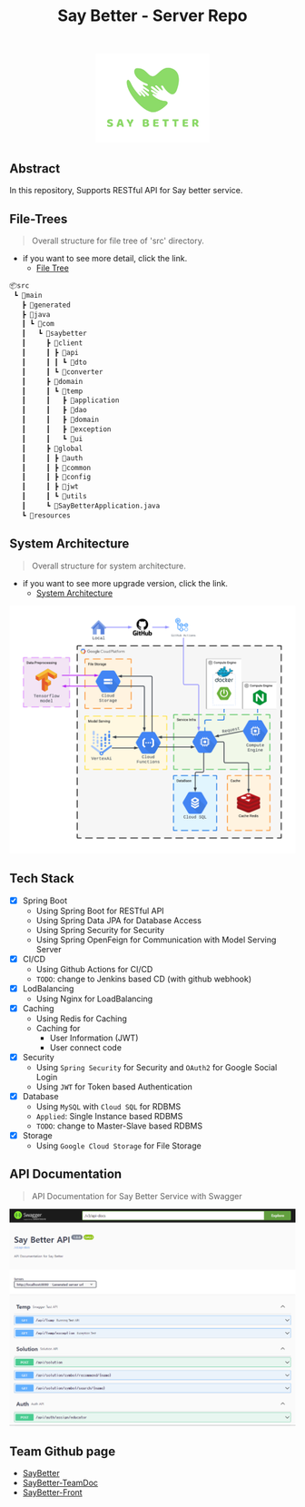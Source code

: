 <center>
<h1> Say Better - Server Repo </h1>
</center>

<br>
<p align="center">
<img src="./docs/image/Say-Better_logo1.png" width="200px" alt="SayBetter Logo" />
</p>

## Abstract

In this repository, Supports RESTful API for Say better service.

## File-Trees

> Overall structure for file tree of 'src' directory.

- if you want to see more detail, click the link.
    - [File Tree](docs/file-tree.md)

```bash
📦src
 ┗ 📂main
   ┣ 📂generated
   ┣ 📂java
   ┃ ┗ 📂com
   ┃   ┗ 📂saybetter
   ┃     ┣ 📂client
   ┃     ┃ ┣ 📂api
   ┃     ┃ ┃ ┗ 📂dto
   ┃     ┃ ┗ 📂converter
   ┃     ┣ 📂domain
   ┃     ┃ ┗ 📂temp
   ┃     ┃   ┣ 📂application
   ┃     ┃   ┣ 📂dao
   ┃     ┃   ┣ 📂domain
   ┃     ┃   ┣ 📂exception
   ┃     ┃   ┗ 📂ui
   ┃     ┣ 📂global
   ┃     ┃ ┣ 📂auth
   ┃     ┃ ┣ 📂common
   ┃     ┃ ┣ 📂config
   ┃     ┃ ┣ 📂jwt
   ┃     ┃ ┗ 📂utils
   ┃     ┗ 📜SayBetterApplication.java
   ┗ 📂resources
```

## System Architecture

> Overall structure for system architecture.

- if you want to see more upgrade version, click the link.
    - [System Architecture](docs/system-architecture.md)

<p align="center">
<img src="docs/image/System Architecture - Say Better(now).png" alt="SayBetter System architecture(Upgrade version)" />
</p>

## Tech Stack

- [x] Spring Boot
    - Using Spring Boot for RESTful API
    - Using Spring Data JPA for Database Access
    - Using Spring Security for Security
    - Using Spring OpenFeign for Communication with Model Serving Server
- [x] CI/CD
    - Using Github Actions for CI/CD
    - `TODO`: change to Jenkins based CD (with github webhook)
- [x] LodBalancing
    - Using Nginx for LoadBalancing
- [x] Caching
    - Using Redis for Caching
    - Caching for
        - User Information (JWT)
        - User connect code
- [x] Security
    - Using `Spring Security` for Security and `OAuth2` for Google Social Login
    - Using `JWT` for Token based Authentication
- [x] Database
    - Using `MySQL` with `Cloud SQL` for RDBMS
    - `Applied`: Single Instance based RDBMS
    - `TODO`: change to Master-Slave based RDBMS
- [x] Storage
    - Using `Google Cloud Storage` for File Storage

## API Documentation

> API Documentation for Say Better Service with Swagger

<p align="center">
<img src="docs/image/Swagger-ui.png" alt="SayBetter System architecture(Upgrade version)" />
</p>

## Team Github page

- [SayBetter](https://saybetter.super.site/)
- [SayBetter-TeamDoc](https://github.com/Say-Better/Team-Docs)
- [SayBetter-Front](https://github.com/Say-Better/Android)
